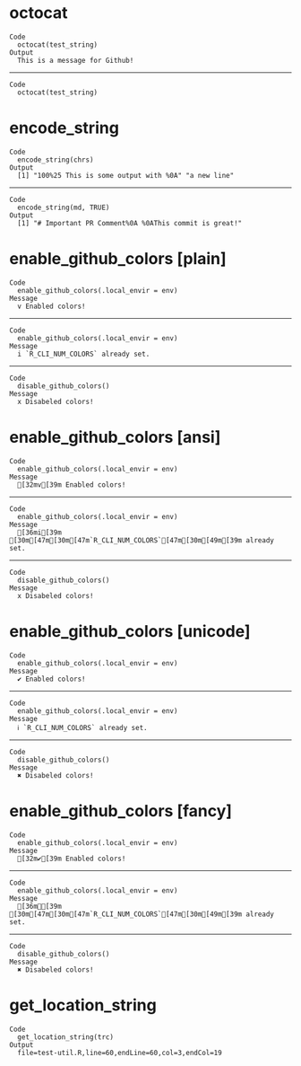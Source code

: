# octocat

    Code
      octocat(test_string)
    Output
      This is a message for Github!

---

    Code
      octocat(test_string)

# encode_string

    Code
      encode_string(chrs)
    Output
      [1] "100%25 This is some output with %0A" "a new line"                         

---

    Code
      encode_string(md, TRUE)
    Output
      [1] "# Important PR Comment%0A %0AThis commit is great!"

# enable_github_colors [plain]

    Code
      enable_github_colors(.local_envir = env)
    Message
      v Enabled colors!

---

    Code
      enable_github_colors(.local_envir = env)
    Message
      i `R_CLI_NUM_COLORS` already set.

---

    Code
      disable_github_colors()
    Message
      x Disabeled colors!

# enable_github_colors [ansi]

    Code
      enable_github_colors(.local_envir = env)
    Message
      [32mv[39m Enabled colors!

---

    Code
      enable_github_colors(.local_envir = env)
    Message
      [36mi[39m [30m[47m[30m[47m`R_CLI_NUM_COLORS`[47m[30m[49m[39m already set.

---

    Code
      disable_github_colors()
    Message
      x Disabeled colors!

# enable_github_colors [unicode]

    Code
      enable_github_colors(.local_envir = env)
    Message
      ✔ Enabled colors!

---

    Code
      enable_github_colors(.local_envir = env)
    Message
      ℹ `R_CLI_NUM_COLORS` already set.

---

    Code
      disable_github_colors()
    Message
      ✖ Disabeled colors!

# enable_github_colors [fancy]

    Code
      enable_github_colors(.local_envir = env)
    Message
      [32m✔[39m Enabled colors!

---

    Code
      enable_github_colors(.local_envir = env)
    Message
      [36mℹ[39m [30m[47m[30m[47m`R_CLI_NUM_COLORS`[47m[30m[49m[39m already set.

---

    Code
      disable_github_colors()
    Message
      ✖ Disabeled colors!

# get_location_string

    Code
      get_location_string(trc)
    Output
      file=test-util.R,line=60,endLine=60,col=3,endCol=19


